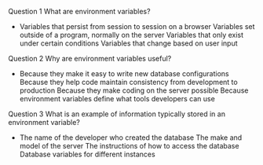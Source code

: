 Question 1
  What are environment variables?
  * Variables that persist from session to session on a browser 
    Variables set outside of a program, normally on the server
    Variables that only exist under certain conditions
    Variables that change based on user input

Question 2
  Why are environment variables useful?
  * Because they make it easy to write new database configurations
    Because they help code maintain consistency from development to production
    Because they make coding on the server possible
    Because environment variables define what tools developers can use

Question 3
  What is an example of information typically stored in an environment variable?
  * The name of the developer who created the database
    The make and model of the server
    The instructions of how to access the database
    Database variables for different instances
